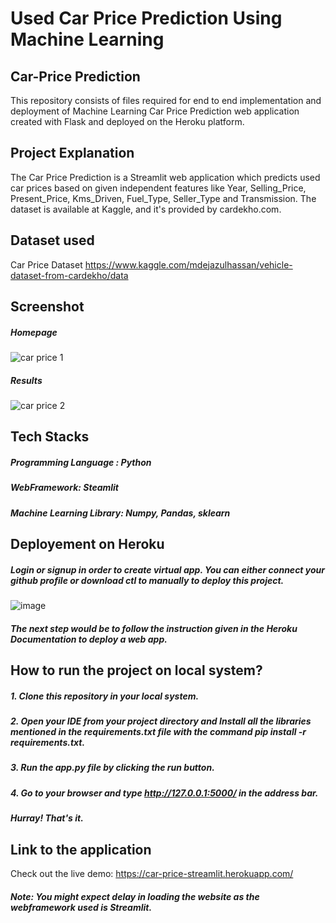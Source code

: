 # Used Car Price Prediction Using Machine Learning
## Car-Price Prediction
This repository consists of files required for end to end implementation and deployment of Machine Learning Car Price Prediction web application created with Flask and deployed on the Heroku platform.

## Project Explanation
The Car Price Prediction is a Streamlit web application which predicts used car prices based on given independent features like Year, Selling_Price, Present_Price, Kms_Driven, Fuel_Type, Seller_Type and Transmission. The dataset is available at Kaggle, and it's provided by cardekho.com.

## Dataset used
Car Price Dataset https://www.kaggle.com/mdejazulhassan/vehicle-dataset-from-cardekho/data

## Screenshot
##### Homepage
![car price 1](https://user-images.githubusercontent.com/93968656/141476120-8beb00c4-0853-43d0-9a39-c724864fc257.png)

##### Results

![car price 2](https://user-images.githubusercontent.com/93968656/141476137-23717d3f-1412-4dff-a62a-fbe6aef1c292.png)

## Tech Stacks
##### Programming Language : Python
##### WebFramework: Steamlit
##### Machine Learning Library: Numpy, Pandas, sklearn


## Deployement on Heroku

##### Login or signup in order to create virtual app. You can either connect your github profile or download ctl to manually to deploy this project.
![image](https://user-images.githubusercontent.com/93968656/141474123-3dc0d678-af4b-4527-92af-17d05a5d0481.png)

##### The next step would be to follow the instruction given in the Heroku Documentation to deploy a web app.

## How to run the project on local system?
##### 1. Clone this repository in your local system.
##### 2. Open your IDE from your project directory and Install all the libraries mentioned in the requirements.txt file with the command pip install -r requirements.txt.
##### 3. Run the app.py file by clicking the run button.
##### 4. Go to your browser and type http://127.0.0.1:5000/ in the address bar.
##### Hurray! That's it.


## Link to the application
Check out the live demo: https://car-price-streamlit.herokuapp.com/

##### Note: You might expect delay in loading the website as the webframework used is Streamlit.


